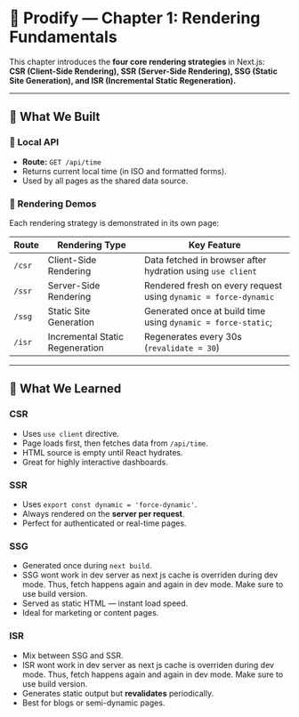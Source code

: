# 🧩 Prodify — Chapter 1: Rendering Fundamentals

This chapter introduces the **four core rendering strategies** in Next.js:  
**CSR (Client-Side Rendering), SSR (Server-Side Rendering), SSG (Static Site Generation), and ISR (Incremental Static Regeneration).**

---

## 🚀 What We Built

### 🧱 Local API  
- **Route:** `GET /api/time`  
- Returns current local time (in ISO and formatted forms).  
- Used by all pages as the shared data source.

### 📄 Rendering Demos  
Each rendering strategy is demonstrated in its own page:

| Route | Rendering Type | Key Feature |
|--------|----------------|-------------|
| `/csr` | Client-Side Rendering | Data fetched in browser after hydration using `use client` |
| `/ssr` | Server-Side Rendering | Rendered fresh on every request using `dynamic = force-dynamic` |
| `/ssg` | Static Site Generation | Generated once at build time using `dynamic = force-static`;|
| `/isr` | Incremental Static Regeneration | Regenerates every 30s (`revalidate = 30`) |

---

## 🧩 What We Learned

### **CSR**
- Uses `use client` directive.
- Page loads first, then fetches data from `/api/time`.
- HTML source is empty until React hydrates.
- Great for highly interactive dashboards.

### **SSR**
- Uses `export const dynamic = 'force-dynamic'`.
- Always rendered on the **server per request**.
- Perfect for authenticated or real-time pages.

### **SSG**
- Generated once during `next build`.
- SSG wont work in dev server as next js cache is overriden during dev mode. Thus, fetch happens again and again in dev mode. Make sure to use build version.
- Served as static HTML — instant load speed.
- Ideal for marketing or content pages.

### **ISR**
- Mix between SSG and SSR.
- ISR wont work in dev server as next js cache is overriden during dev mode. Thus, fetch happens again and again in dev mode. Make sure to use build version.
- Generates static output but **revalidates** periodically.
- Best for blogs or semi-dynamic pages.
